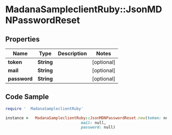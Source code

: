 #   MadanaSampleclientRuby::JsonMDNPasswordReset

## Properties

Name | Type | Description | Notes
------------ | ------------- | ------------- | -------------
**token** | **String** |  | [optional] 
**mail** | **String** |  | [optional] 
**password** | **String** |  | [optional] 

## Code Sample

```ruby
require '  MadanaSampleclientRuby'

instance =   MadanaSampleclientRuby::JsonMDNPasswordReset.new(token: null,
                                 mail: null,
                                 password: null)
```


